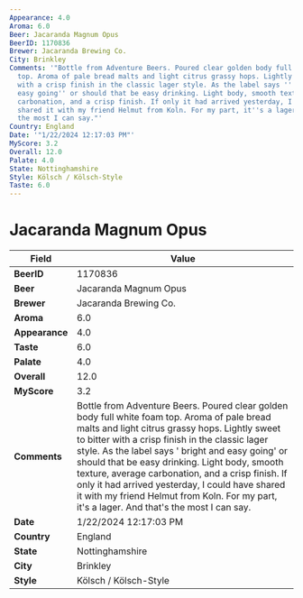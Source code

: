 ```yaml
---
Appearance: 4.0
Aroma: 6.0
Beer: Jacaranda Magnum Opus
BeerID: 1170836
Brewer: Jacaranda Brewing Co.
City: Brinkley
Comments: '"Bottle from Adventure Beers. Poured clear golden body full white foam
  top. Aroma of pale bread malts and light citrus grassy hops. Lightly sweet to bitter
  with a crisp finish in the classic lager style. As the label says '' bright and
  easy going'' or should that be easy drinking. Light body, smooth texture, average
  carbonation, and a crisp finish. If only it had arrived yesterday, I could have
  shared it with my friend Helmut from Koln. For my part, it''s a lager. And that''s
  the most I can say."'
Country: England
Date: '"1/22/2024 12:17:03 PM"'
MyScore: 3.2
Overall: 12.0
Palate: 4.0
State: Nottinghamshire
Style: Kölsch / Kölsch-Style
Taste: 6.0
---
```


# Jacaranda Magnum Opus

| Field         | Value |
|---------------|-------|
| **BeerID** | 1170836 |
| **Beer** | Jacaranda Magnum Opus |
| **Brewer** | Jacaranda Brewing Co. |
| **Aroma** | 6.0 |
| **Appearance** | 4.0 |
| **Taste** | 6.0 |
| **Palate** | 4.0 |
| **Overall** | 12.0 |
| **MyScore** | 3.2 |
| **Comments** | Bottle from Adventure Beers. Poured clear golden body full white foam top. Aroma of pale bread malts and light citrus grassy hops. Lightly sweet to bitter with a crisp finish in the classic lager style. As the label says ' bright and easy going' or should that be easy drinking. Light body, smooth texture, average carbonation, and a crisp finish. If only it had arrived yesterday, I could have shared it with my friend Helmut from Koln. For my part, it's a lager. And that's the most I can say. |
| **Date** | 1/22/2024 12:17:03 PM |
| **Country** | England |
| **State** | Nottinghamshire |
| **City** | Brinkley |
| **Style** | Kölsch / Kölsch-Style |
